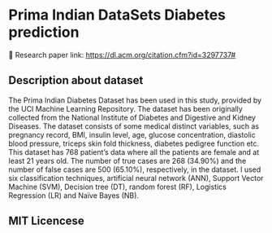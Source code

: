 # Prima Indian DataSets Diabetes prediction
:link: Research paper link: https://dl.acm.org/citation.cfm?id=3297737#

## Description about dataset
The Prima Indian Diabetes Dataset has been used in this study, provided by the UCI Machine Learning Repository. The dataset has been originally collected from the National Institute of Diabetes and Digestive and Kidney Diseases. The dataset consists of some medical distinct variables, such as pregnancy record, BMI, insulin level, age, glucose concentration, diastolic blood pressure, triceps skin fold thickness, diabetes pedigree function etc.  This dataset has 768 patient’s data where all the patients are female and at least 21 years old.  The number of true cases are 268 (34.90%) and the number of false cases are 500 (65.10%), respectively, in the dataset.
I used six classification techniques, artificial neural network (ANN), Support Vector Machine (SVM), Decision tree (DT), random forest (RF), Logistics Regression (LR) and Naïve Bayes (NB). 

## MIT Licencese
